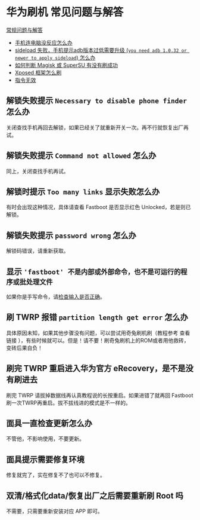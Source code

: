# 华为刷机 常见问题与解答

[常规问题与解答](./index.md)

* [手机连电脑没反应怎么办](./knowledge.md#手机连电脑没反应怎么办)
* [sideload 失败，手机提示adb版本过低需要升级 (`you need adb 1.0.32 or newer to apply sideload`) 怎么办](./index.md#sideload-失败手机提示adb版本过低需要升级-you-need-adb-1032-or-newer-to-apply-sideload-怎么办)
* [如何判断 Magisk 或 SuperSU 有没有刷成功](./index.md#如何判断-magisk-或-supersu-有没有刷成功)
* [Xposed 框架怎么刷](./index.md#xposed-框架怎么刷)
* [指令无效](./knowledge.md#指令无效)

## 解锁失败提示 `Necessary to disable phone finder` 怎么办

关闭查找手机再回去解锁，如果已经关了就重新开关一次。再不行就恢复出厂再试。

## 解锁失败提示 `Command not allowed` 怎么办

同上，关闭查找手机再试。

## 解锁时提示 `Too many links` 显示失败怎么办

有时会出现这种情况，具体请查看 Fastboot 是否显示红色 Unlocked，若是则已解锁。

## 解锁失败提示 `password wrong` 怎么办

解锁码错误，请重新获取。

## 显示 `'fastboot' 不是内部或外部命令，也不是可运行的程序或批处理文件`

如果你是手写命令，请[检查输入是否正确](./knowledge.md#指令无效)。

## 刷 TWRP 报错 `partition length get error` 怎么办

具体原因未知，如果其他步骤没有问题，可以尝试用奇兔刷机刷（教程参考 查看链接 ），有些时候就可以。但是！请不要！刷奇兔刷机上的ROM或者用他救砖，变砖后果自负！

## 刷完 TWRP 重启进入华为官方 eRecovery，是不是没有刷进去

刷完 TWRP 请拔掉数据线再认真教程说的长按重启。如果进错了就再回 Fastboot 刷一次TWRP再重启。拔不拔线进的模式是不一样的。

## 面具一直检查更新怎么办

不管他，不影响使用，不要更新。

## 面具提示需要修复环境

修复就完了，实在修复不了也可以不修复。

## 双清/格式化data/恢复出厂之后需要重新刷 Root 吗

不需要，只需要重新安装对应 APP 即可。
